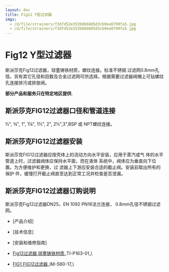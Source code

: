 ```yaml
---
layout: doc
title: Fig12 Y型过滤器
imgs:
  - /d/file/strainers/f3dfd52e353b866605d3cb9ea0799fa5.jpg
  - /d/file/strainers/f3dfd52e353b866605d3cb9ea0799fa5.jpg
---
```


# Fig12 Y型过滤器

斯派莎克Fig12过滤器，球墨铸铁材质，螺纹连接。标准不锈钢 过滤网0.8mm孔径。另有其它孔径和目数及合金过滤网可供选择。根据需要过滤器阀帽上可钻螺纹孔连接排污或排放阀。

**部分产品和服务只在特定地区提供.**

## 斯派莎克FIG12过滤器口径和管道连接

½", ¾", 1", 1¼", 1½", 2", 2½",3",BSP 或 NPT螺纹连接。

## 斯派莎克FIG12过滤器安装

斯派莎克FIG12过滤器应按壳体上的流动方向水平安装，应用于蒸汽或气 体的水平管道上时，过滤器阀体应保持水平面，而在液体 系统中，阀体应为垂直向下位置。为方便维护和更换，过 滤器上下游应安装合适的截止阀。安装前取出所有的保护 件，缓慢打开截止阀直至达到正常工况并检查是否泄漏。

## 斯派莎克FIG12过滤器订购说明

斯派莎克Fig12过滤器DN25，EN 1092 PN16法兰连接， 0.8mm孔径不锈钢过滤网。

- [产品介绍]
- [技术信息]
- [安装和维修指南]

- [Fig12过滤器 球墨铸铁材质](/d/pdf/TI-P163-01-Fig12%20球墨铸铁过滤器.pdf)\_TI-P163-01\_\

- [FIG1,FIG12过滤器](/d/pdf/IM-S60-17-FIG1,FIG12过滤器.pdf)\_IM-S60-17\_\

